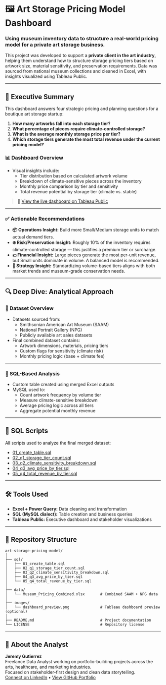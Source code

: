 
# 🖼️ Art Storage Pricing Model Dashboard

### Using museum inventory data to structure a real-world pricing model for a private art storage business.

This project was developed to support a **private client in the art industry**, helping them understand how to structure storage pricing tiers based on artwork size, material sensitivity, and preservation requirements. Data was sourced from national museum collections and cleaned in Excel, with insights visualized using Tableau Public.

---

## 🧾 Executive Summary

This dashboard answers four strategic pricing and planning questions for a boutique art storage startup:

1. **How many artworks fall into each storage tier?**
2. **What percentage of pieces require climate-controlled storage?**
3. **What is the average monthly storage price per tier?**
4. **Which storage tiers generate the most total revenue under the current pricing model?**

### 📊 Dashboard Overview

- Visual insights include:
  - Tier distribution based on calculated artwork volume
  - Breakdown of climate-sensitive pieces across the inventory
  - Monthly price comparison by tier and sensitivity
  - Total revenue potential by storage tier (climate vs. stable)

> 🔗 [View the live dashboard on Tableau Public](https://public.tableau.com/views/ArtStoragePricingModelDashboard/ArtStoragePricingModel?:language=en-US&:sid=&:redirect=auth&:display_count=n&:origin=viz_share_link#)

---

### ✅ Actionable Recommendations

- **📦 Operations Insight:** Build more Small/Medium storage units to match actual demand tiers.
- **❄️ Risk/Preservation Insight:** Roughly 10% of the inventory requires climate-controlled storage — this justifies a premium tier or surcharge.
- **💵 Financial Insight:** Large pieces generate the most per-unit revenue, but Small units dominate in volume. A balanced model is recommended.
- **🎯 Strategy Insight:** Standardizing volume-based tiers aligns with both market trends and museum-grade conservation needs.

---

## 🔍 Deep Dive: Analytical Approach

### 🧮 Dataset Overview

- Datasets sourced from:
  - Smithsonian American Art Museum (SAAM)
  - National Portrait Gallery (NPG)
  - Publicly available art sales datasets
- Final combined dataset contains:
  - Artwork dimensions, materials, pricing tiers
  - Custom flags for sensitivity (climate risk)
  - Monthly pricing logic (base + climate fee)

---

### 💾 SQL-Based Analysis

- Custom table created using merged Excel outputs
- MySQL used to:
  - Count artwork frequency by volume tier
  - Measure climate-sensitive breakdown
  - Average pricing logic across all tiers
  - Aggregate potential monthly revenue

---

## 📁 SQL Scripts

All scripts used to analyze the final merged dataset:

- [01_create_table.sql](./sql/01_create_table.sql)
- [02_q1_storage_tier_count.sql](./sql/02_q1_storage_tier_count.sql)
- [03_q2_climate_sensitivity_breakdown.sql](./sql/03_q2_climate_sensitivity_breakdown.sql)
- [04_q3_avg_price_by_tier.sql](./sql/04_q3_avg_price_by_tier.sql)
- [05_q4_total_revenue_by_tier.sql](./sql/05_q4_total_revenue_by_tier.sql)

---

## 🛠️ Tools Used

- **Excel + Power Query:** Data cleaning and transformation
- **SQL (MySQL dialect):** Table creation and business queries
- **Tableau Public:** Executive dashboard and stakeholder visualizations

---

## 📁 Repository Structure

```
art-storage-pricing-model/
│
├── sql/
│   ├── 01_create_table.sql
│   ├── 02_q1_storage_tier_count.sql
│   ├── 03_q2_climate_sensitivity_breakdown.sql
│   ├── 04_q3_avg_price_by_tier.sql
│   └── 05_q4_total_revenue_by_tier.sql
│
├── data/
│   └── Museum_Pricing_Combined.xlsx       # Combined SAAM + NPG data
│
├── images/
│   └── dashboard_preview.png              # Tableau dashboard preview (optional)
│
├── README.md                              # Project documentation
└── LICENSE                                # Repository license
```

---

## 👋 About the Analyst

**Jeremy Gutierrez**  
Freelance Data Analyst working on portfolio-building projects across the arts, healthcare, and marketing industries.  
Focused on stakeholder-first design and clean data storytelling.  
[Connect on LinkedIn](https://www.linkedin.com/in/jeremy-gutierrez-4502391bb/) • [View GitHub Portfolio](https://github.com/JZambrana1612)
